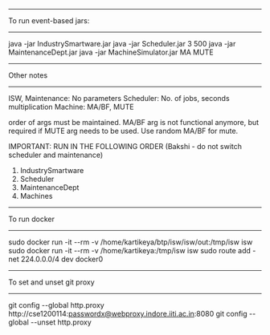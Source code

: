************************
To run event-based jars: 
************************
java -jar IndustrySmartware.jar
java -jar Scheduler.jar 3 500
java -jar MaintenanceDept.jar
java -jar MachineSimulator.jar MA MUTE

***********
Other notes
***********

ISW, Maintenance: No parameters
Scheduler: No. of jobs, seconds multiplication
Machine: MA/BF, MUTE

order of args must be maintained. 
MA/BF arg is not functional anymore, but required if MUTE arg needs to be used. Use random MA/BF for mute.

IMPORTANT: RUN IN THE FOLLOWING ORDER (Bakshi - do not switch scheduler and maintenance)
1. IndustrySmartware
2. Scheduler
3. MaintenanceDept
4. Machines

*************
To run docker
*************
sudo docker run -it --rm -v /home/kartikeya/btp/isw/isw/out:/tmp/isw  isw
sudo docker run -it --rm -v /home/kartikeya:/tmp/isw  isw
sudo route add -net 224.0.0.0/4 dev docker0

****************
To set and unset git proxy
****************
git config --global http.proxy http://cse1200114:passwordx@webproxy.indore.iiti.ac.in:8080
git config --global --unset http.proxy






